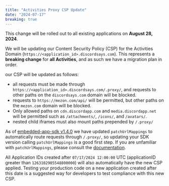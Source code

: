 ```yaml
---
title: "Activities Proxy CSP Update"
date: "2024-07-17"
breaking: true
---
```


This change will be rolled out to all existing applications on **August 28, 2024**.

We will be updating our Content Security Policy (CSP) for the Activities Domain (`https://<application_id>.discordsays.com`). This represents a **breaking change** for **all Activities**, and as such we have a migration plan in order.

our CSP will be updated as follows:

* all requests must be made through `https://<application_id>.discordsays.com/.proxy/`, and requests to other paths on the `discordsays.com` domain will be blocked.
* requests to `https://mezon.com/api/` will be permitted, but other paths on the `mezon.com` domain will be blocked.
* Only allowed paths on `cdn.discordapp.com` and `media.discordapp.net` will be permitted such as `/attachments/`, `/icons/`, and `/avatars/`.
* nested child iframes must also mount paths prepended by `/.proxy/`

As of [embedded-app-sdk v1.4.0](https://github.com/mezon/embedded-app-sdk/releases/tag/v1.4.0) we have updated `patchUrlMappings` to automatically route requests through `/.proxy/`, so updating your SDK version calling `patchUrlMappings` is a good first step. If you are unfamiliar with `patchUrlMappings`, please consult the [documentation](#DOCS_ACTIVITIES_DEVELOPMENT_GUIDES/using-external-resources).

All Application IDs created after `07/17/2024 12:00:00` UTC (applicationID greater than `1263102905548800000`) will also automatically have the new CSP applied. Testing your production code on a new application created after this date is a suggested way for developers to test compliance with this new CSP.
